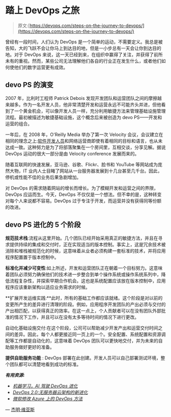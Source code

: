 # 踏上 DevOps 之旅

> 原文:[https://devops.com/steps-on-the-journey-to-devops/](https://devops.com/steps-on-the-journey-to-devops/)

曾经有一段时间，人们认为 DevOps 是一个简单的运动，不需要定义。我总是被告知，大的飞跃不会让你马上到达目的地，但是一小步总有一天会让你到达目的地。对于 DevOps 来说，这一天已经到来，在组织中赢得了关注，并获得了前所未有的重视。然而，某些公司无法理解他们各自的行业正在发生什么，或者他们如何使他们的数字运营更有成效。

## **devo PS 的演变**

2007 年，比利时工程师 Patrick Debois 发现开发团队和运营团队之间的摩擦越来越多。作为一名开发人员，他非常清楚开发和运营永远不可能齐头并进，但他看到了一个黄金机会，可以像开发人员一样，充分利用敏捷方法来管理基础设施管理流程。最初被描述为敏捷基础设施，这个概念后来被创造为 devo PS——开发和运营的组合。

一年后，在 2008 年，O'Reilly Media 举办了第一次 Velocity 会议，会议建立在相同的理念之上:[软件开发人员](https://www.tatvasoft.co.uk)和网络运营商即使有着相同的目标和语言，也从未达成一致。这种努力是为了将部落聚集在一个房间里，互相交谈，分享见解。据说 DevOps 运动的很大一部分是由 Velocity conference 发展而来的。

随着互联网的快速发展，亚马逊、谷歌、Flickr、脸书和 YouTube 等网站成为庞然大物，IT 业内人士目睹了网站从一台服务器发展到十几台甚至几千台。因此，停机或性能不佳的业务后果急剧增加。

对 DevOps 的需求随着网站的增长而增长。为了模糊开发和运营之间的界限，DevOps 应运而生。今天，DevOps 不仅仅是一个想法。但不幸的是，这种转变对每个人来说都不容易。DevOps 过于专注于开发，而运营并没有获得同等份额的改进。

## **devo PS 进化的 5 个阶段**

**规范技术栈**:流程从这里开始。几个团队已经开始采用真正的敏捷方法，并且在寻求提供持续的集成和交付时，正在实现适当的版本控制。事实上，这是冗余技术被消除和堆栈被规范化的时候，这意味着从业者必须构建一套标准的技术，并将应用程序配置置于版本控制中。

**标准化并减少可变性**:如上所述，开发和运营团队正在朝着一个目标努力。这意味着团队必须努力确保他们的技术进一步整合到单个操作系统或操作系统系列中，降低流程复杂性，并探索早期合作机会。这也是系统配置应该放在版本控制中，应用程序应该重新架构以适应业务需求的时候。

**扩展开发运维实践:**此时，所有的基础工作都应该就绪。这个阶段是对以前的变更所产生的差异进行清理的阶段。例如，应用程序开发团队的产出必须与交付的产出相匹配，以获得真正的效率。在这一点上，个人贡献者可以在没有团队外部批准的情况下工作，并且可以在没有太多等待时间的情况下进行更改。

自动化基础设施交付:在这个阶段，公司可以帮助减少开发产出和运营交付时间之间的差异。因此，每个人都更接近同一页上的一个。安全配置、系统配置和资源调配等工作都是自动化的，这意味着 DevOps 团队可以更快地交付，并为未来的自助服务做好更好的准备。

**提供自助服务功能** : DevOps 部署在此创建。开发人员可以自己部署测试环境，整个团队都可以清楚地看到成功的标准。

***有用资源:***

*   *[机器学习，AI 驾驶 DevOps 进化](https://devops.com/machine-learning-ai-driving-devops-evolution/)*
*   *[DevOps 2.0:无服务器云架构的新进化](https://devops.com/devops-2-0-a-new-evolution-of-serverless-cloud-architecture/)*
*   *[微软修改 Azure 上的 DevOps 方法](https://devops.com/microsoft-revamps-approach-to-devops-on-azure/)*

— [杰明·维亚斯](https://devops.com/author/jayminvyas/)